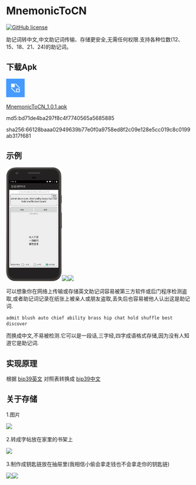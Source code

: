 # MnemonicToCN

[![GitHub license](https://img.shields.io/badge/license-MIT-blue.svg)](https://github.com/wyjsonGo/GoRouter/blob/main/LICENSE)

助记词转中文,中文助记词传输、存储更安全,无需任何权限.支持各种位数(12、15、18、21、24)的助记词。

## 下载Apk
<img src="app/src/main/res/mipmap-xxhdpi/ic_launcher.png" width="50px">

[MnemonicToCN_1.0.1.apk](https://github.com/wyjsonGo/MnemonicToCN/releases/download/1.0.1/MnemonicToCN_1.0.1.apk)

md5:bd71de4ba297f8c4f7740565a5685885

sha256:66128baaa02949639b77e0f0a9758ed8f2c09e128e5cc019c8c0199ab317f681

## 示例
<img src="screenshot/4.png" width="30%"><img src="screenshot/3.png" width="30%"><img src="screenshot/1.png" width="30%">

可以想象你在网络上传输或存储英文助记词容易被第三方软件或后门程序检测盗取,或者助记词记录在纸张上被亲人或朋友盗取,丢失后也容易被他人认出这是助记词.

```
admit blush auto chief ability brass hip chat hold shuffle best discover
```

而换成中文,不易被检测.它可以是一段话,三字经,四字成语格式存储,因为没有人知道它是助记词.

## 实现原理

根据
[bip39英文](https://github.com/bitcoin/bips/blob/master/bip-0039/english.txt)
对照表转换成
[bip39中文](https://github.com/bitcoin/bips/blob/master/bip-0039/chinese_simplified.txt)

## 关于存储
1.图片

<img src="screenshot/njy.png" width="150px">

2.转成字帖放在家里的书架上

<img src="screenshot/zt.png" width="240px">

3.制作成钥匙链放在抽屉里(我相信小偷会拿走钱也不会拿走你的钥匙链)

<img src="screenshot/ycl1.jpg" width="200px"><img src="screenshot/ycl2.jpg" width="200px">
